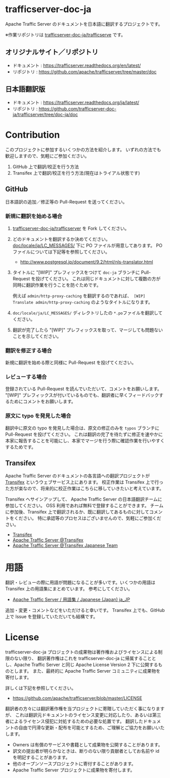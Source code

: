 # trafficserver-doc-ja

Apache Traffic Server のドキュメントを日本語に翻訳するプロジェクトです。

※作業リポジトリは [trafficserver-doc-ja/trafficserve](https://github.com/trafficserver-doc-ja/trafficserver/tree/doc-ja/doc) です。

## オリジナルサイト／リポジトリ

- ドキュメント : https://trafficserver.readthedocs.org/en/latest/
- リポジトリ : https://github.com/apache/trafficserver/tree/master/doc

## 日本語翻訳版

- ドキュメント : https://trafficserver.readthedocs.org/ja/latest/
- リポジトリ : https://github.com/trafficserver-doc-ja/trafficserver/tree/doc-ja/doc

# Contribution

このプロジェクトに参加するいくつかの方法を紹介します。
いずれの方法でも歓迎しますので、気軽にご参加ください。

1. GitHub 上で翻訳/校正を行う方法
2. Transifex 上で翻訳/校正を行う方法(現在はトライアル状態です)

## GitHub

日本語訳の追加／修正等の Pull-Request を送ってください。

### 新規に翻訳を始める場合

1. [trafficserver-doc-ja/trafficserver](https://github.com/trafficserver-doc-ja/trafficserver) を Fork してください。
2. どのドキュメントを翻訳するか決めてください。
   [doc/locale/ja/LC_MESSAGES/](https://github.com/trafficserver-doc-ja/trafficserver/tree/doc-ja/doc/locale/ja/LC_MESSAGES) 下に
   PO ファイルが用意してあります。
   PO ファイルについては下記等を参照してください。
   - http://www.postgresql.jp/document/9.2/html/nls-translator.html
3. タイトルに "[WIP]" プレフィックスをつけて `doc-ja`  ブランチに  Pull-Request を投げてください。
   これは同じドキュメントに対して複数の方が同時に翻訳作業を行うことを防ぐためです。
   
   例えば `admin/http-proxy-caching` を翻訳するのであれば、` [WIP] Translate admin/http-proxy-caching` のようなタイトルになります。
4. `doc/locale/ja/LC_MESSAGES/` ディレクトリしたの `*.po`ファイルを翻訳してください。 
5. 翻訳が完了したら "[WIP]" プレフィックスを取って、マージしても問題ないことを示してください。

### 翻訳を修正する場合

新規に翻訳を始める際と同様に Pull-Request を投げてください。

### レビューする場合

登録されている Pull-Request を読んでいただいて、コメントをお願いします。
"[WIP]" プレフィックスが付いているものでも、翻訳者に早くフィードバックするためにコメントをお願いします。

### 原文に typo を発見した場合

翻訳中に原文の typo を発見した場合は、原文の修正のみを `typos` ブランチに Pull-Request を投げてください。
これは翻訳の完了を待たずに修正を速やかに本家に報告することを可能にし、本家でマージを行う際に確認作業を行いやすくするためです。

## Transifex

Apache Traffic Server のドキュメントの各言語への翻訳プロジェクトが [Transifex](https://www.transifex.com/) というウェブサービス上にあります。
校正作業は Transifex 上で行った方が楽なので、将来的に校正作業はこちらに移していきたいと考えています。

Transifex へサインアップして、 Apache Traffic Server の日本語翻訳チームに参加してください。
OSS 利用であれば無料で登録することができます。
チームに参加後、Transifex 上で翻訳されるか、既に翻訳してあるものに対してコメントをください。
特に承認等のプロセスはございませんので、気軽にご参加ください。

- [Transifex](https://www.transifex.com/)
- [Apache Traffic Server @Transifex](https://www.transifex.com/projects/p/traffic-server-admin/)
- [Apache Traffic Server @Transifex Japanese Team](https://www.transifex.com/projects/p/traffic-server-admin/language/ja_JP/)

# 用語

翻訳・レビューの際に用語が問題になることが多いです。いくつかの用語は Transifex 上の用語集にまとめています。
参考にしてください。

- [Apache Traffic Server / 用語集 / Japanese (Japan) ja_JP](https://www.transifex.com/projects/p/traffic-server-admin/glossary/l/ja_JP/)

追加・変更・コメントなどをいただけると幸いです。
Transifex 上でも、GitHub 上で Issue を登録していただいても結構です。

# License

trafficserver-doc-ja プロジェクトの成果物は著作権およびライセンスによる制限のない限り、
翻訳著作権はこれを trafficserver-doc-ja に帰属することとし、Apache Traffic Server と同じ
Apache License Version 2 下に公開するものとします。
また、最終的に Apache Traffic Server コミュニティに成果物を寄付します。

詳しくは下記を参照してください。

- https://github.com/apache/trafficserver/blob/master/LICENSE

翻訳者の方々には翻訳著作権を当プロジェクトに寄贈していただく事になりますが、
これは翻訳元ドキュメントのライセンス変更に対応したり、あるいは第三者によるライセンス侵犯に対処するための必要な処置です。
翻訳したドキュメントの自由で円滑な更新・配布を可能とするため、ご理解とご協力をお願いいたします。

- Owners は有償のサービスや書籍として成果物を公開することがあります。
- 訳文の提出者が明らかなときは、断りのない限り貢献者としてお名前や id を明記することがあります。
- 他のオープンソースプロジェクトに寄付することがあります。
- Apache Traffic Server プロジェクトに成果物を寄付します。
